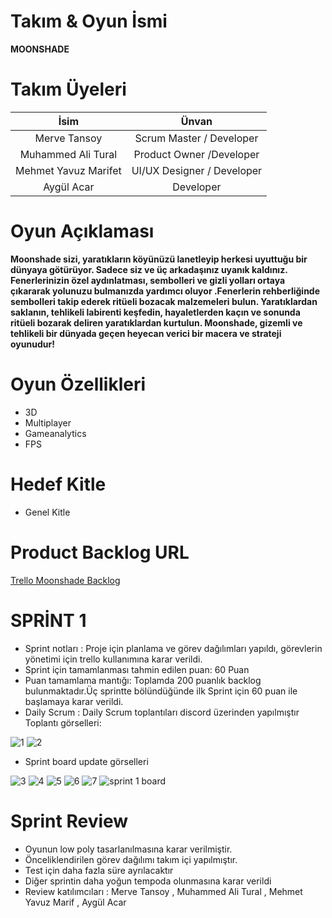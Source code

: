 # Takım & Oyun İsmi
**MOONSHADE**

# Takım Üyeleri
| İsim  | Ünvan |
|:-------:| :-----:|
| Merve Tansoy | Scrum Master / Developer|
| Muhammed Ali Tural | Product Owner /Developer  |
| Mehmet Yavuz Marifet| UI/UX Designer / Developer |
| Aygül Acar| Developer |

# Oyun Açıklaması

**Moonshade sizi, yaratıkların köyünüzü lanetleyip herkesi uyuttuğu bir dünyaya götürüyor. Sadece siz ve üç arkadaşınız uyanık kaldınız. Fenerlerinizin özel aydınlatması, sembolleri ve gizli yolları ortaya çıkararak yolunuzu bulmanızda yardımcı oluyor .Fenerlerin rehberliğinde sembolleri takip ederek ritüeli bozacak malzemeleri bulun. Yaratıklardan saklanın, tehlikeli labirenti keşfedin, hayaletlerden kaçın ve sonunda ritüeli bozarak deliren yaratıklardan kurtulun. Moonshade, gizemli ve tehlikeli bir dünyada geçen heyecan verici bir macera ve strateji oyunudur!**

# Oyun Özellikleri

- 3D
- Multiplayer
- Gameanalytics
- FPS

# Hedef Kitle
- Genel Kitle

# Product Backlog URL

[Trello Moonshade Backlog](https://trello.com/b/vyP6dhM6/moonshade)

# SPRİNT 1

- Sprint notları : Proje için planlama ve görev dağılımları yapıldı, görevlerin yönetimi için trello kullanımına karar verildi.
- Sprint için tamamlanması tahmin edilen puan: 60 Puan 
- Puan tamamlama mantığı: Toplamda 200 puanlık backlog bulunmaktadır.Üç sprintte bölündüğünde ilk Sprint için 60 puan ile başlamaya karar verildi.
- Daily Scrum : Daily Scrum toplantıları discord üzerinden yapılmıştır
Toplantı görselleri:

![1](https://github.com/Malii61/OUA_UG37/assets/157800967/4fbebb16-b04e-4494-a42b-dfff366b8d4b)
![2](https://github.com/Malii61/OUA_UG37/assets/157800967/8e95470e-2267-4eb8-a097-0490e1f8b1f8)

- Sprint board update görselleri
  
![3](https://github.com/Malii61/OUA_UG37/assets/157800967/62dc637d-a1ec-48a9-bba4-68599e5eb283)
![4](https://github.com/Malii61/OUA_UG37/assets/157800967/dead4ea1-12fb-4b6d-b053-0b4c6589257e)
![5](https://github.com/Malii61/OUA_UG37/assets/157800967/ebe38b2f-1d65-46ca-9637-9e34f8d11a71)
![6](https://github.com/Malii61/OUA_UG37/assets/157800967/6002293f-ab17-41c1-8d11-f727afa8367f)
![7](https://github.com/Malii61/OUA_UG37/assets/157800967/38ed1242-7629-42f5-804e-108da6fd0876)
![sprint 1 board](https://github.com/Malii61/OUA_UG37/assets/157800967/570b7e8c-5555-48a4-9cea-648b98880c7e)

# Sprint Review
- Oyunun low poly tasarlanılmasına karar verilmiştir.
- Önceliklendirilen görev dağılımı takım içi yapılmıştır.
- Test için daha fazla süre ayrılacaktır
- Diğer sprintin daha yoğun tempoda olunmasına karar verildi
- Review katılımcıları : Merve Tansoy , Muhammed Ali Tural , Mehmet Yavuz Marif , Aygül Acar


